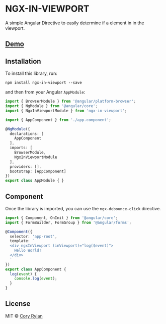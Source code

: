 # NGX-IN-VIEWPORT

A simple Angular Directive to easily determine if a element
in in the viewport.

## [Demo](https://stackblitz.com/edit/angular-ecokut)

## Installation

To install this library, run:

`npm install ngx-in-viewport --save`

and then from your Angular `AppModule`:

```typescript
import { BrowserModule } from '@angular/platform-browser';
import { NgModule } from '@angular/core';
import { NgxInViewportModule } from 'ngx-in-viewport';

import { AppComponent } from './app.component';

@NgModule({
  declarations: [
    AppComponent
  ],
  imports: [
    BrowserModule,
    NgxInViewportModule
  ],
  providers: [],
  bootstrap: [AppComponent]
})
export class AppModule { }

```

## Component

Once the library is imported, you can use the `ngx-debounce-click` directive.

```typescript
import { Component, OnInit } from '@angular/core';
import { FormBuilder, FormGroup } from '@angular/forms';

@Component({
  selector: 'app-root',
  template: `
  <div ngxInViewport (inViewport)="log($event)">
    Hello World!
  </div>
  `
})
export class AppComponent {
  log(event) {
    console.log(event);
  }
}
```

## License

MIT © [Cory Rylan](https://coryrylan.com)